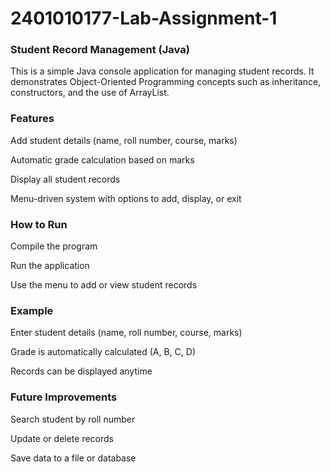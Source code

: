 # 2401010177-Lab-Assignment-1
### Student Record Management (Java)

This is a simple Java console application for managing student records.
It demonstrates Object-Oriented Programming concepts such as inheritance, constructors, and the use of ArrayList.

### Features

Add student details (name, roll number, course, marks)

Automatic grade calculation based on marks

Display all student records

Menu-driven system with options to add, display, or exit

### How to Run

Compile the program

Run the application

Use the menu to add or view student records

### Example

Enter student details (name, roll number, course, marks)

Grade is automatically calculated (A, B, C, D)

Records can be displayed anytime

### Future Improvements
Search student by roll number

Update or delete records

Save data to a file or database
